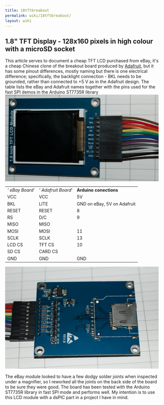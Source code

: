 ```yaml
---
title: 18tftbreakout
permalink: wiki/18tftbreakout/
layout: wiki
---
```


1.8" TFT Display - 128x160 pixels in high colour with a microSD socket
----------------------------------------------------------------------

This article serves to document a cheap TFT LCD purchased from eBay,
it's a cheap Chinese clone of the breakout board produced by
[Adafruit](http://www.ladyada.net/products/18tftbreakout/), but it has
some pinout differences, mostly naming but there is one electrical
difference; specifically, the backlight connection - BKL needs to be
grounded, rather than connected to +5 V as in the Adafruit design. The
table lists the eBay and Adafruit names together with the pins used for
the fast SPI demos in the Arduino ST7735R library
<img src="1-8inchTFT-front.jpg" title="fig:1-8inchTFT-front.jpg" alt="1-8inchTFT-front.jpg" width="500" />

|                 |                     |                             |
|-----------------|---------------------|-----------------------------|
| *' eBay Board*' | *' Adafruit Board*' | **Arduino conections**      |
| VCC             | VCC                 | 5V                          |
| BKL             | LITE                | GND on eBay, 5V on Adafruit |
| RESET           | RESET               | 8                           |
| RS              | D/C                 | 9                           |
| MISO            | MISO                |                             |
| MOSI            | MOSI                | 11                          |
| SCLK            | SCLK                | 13                          |
| LCD CS          | TFT CS              | 10                          |
| SD CS           | CARD CS             |                             |
| GND             | GND                 | GND                         |

<img src="1-8TFT-LCD-Back.jpg" title="1-8TFT-LCD-Back.jpg" alt="1-8TFT-LCD-Back.jpg" width="500" />

The eBay module looked to have a few dodgy solder joints when inspected
under a magnifier, so I reworked all the joints on the back side of the
board to be sure they were good. The board has been tested with the
Arduino ST7735R library in fast SPI mode and performs well. My intention
is to use this LCD module with a dsPIC part in a project I have in mind.
